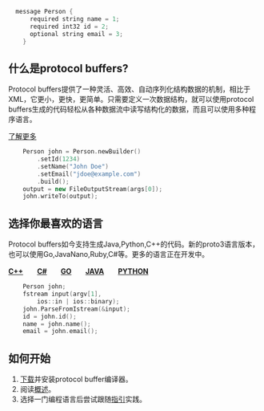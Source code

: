 ```C++
  message Person {
      required string name = 1;
      required int32 id = 2;
      optional string email = 3;
    }
```
什么是protocol buffers?  
----

Protocol buffers提供了一种灵活、高效、自动序列化结构数据的机制，相比于XML，它更小，更快，更简单。只需要定义一次数据结构，就可以使用protocol buffers生成的代码轻松从各种数据流中读写结构化的数据，而且可以使用多种程序语言。  

[了解更多](https://developers.google.com/protocol-buffers/docs/overview)


```C++
    Person john = Person.newBuilder()
    	.setId(1234)
    	.setName("John Doe")
    	.setEmail("jdoe@example.com")
    	.build();
    output = new FileOutputStream(args[0]);
    john.writeTo(output);
```

选择你最喜欢的语言
----

Protocol buffers如今支持生成Java,Python,C++的代码。新的proto3语言版本，也可以使用Go,JavaNano,Ruby,C#等。更多的语言正在开发中。  

**[C++](https://developers.google.com/protocol-buffers/docs/cpptutorial)　　[C#](https://developers.google.com/protocol-buffers/docs/csharptutorial)　　[GO](https://developers.google.com/protocol-buffers/docs/gotutorial)　　[JAVA](https://developers.google.com/protocol-buffers/docs/javatutorial)　　[PYTHON](https://developers.google.com/protocol-buffers/docs/pythontutorial)**

```C++
    Person john;
    fstream input(argv[1],
    	ios::in | ios::binary);
    john.ParseFromIstream(&input);
    id = john.id();
    name = john.name();
    email = john.email();
```

如何开始
----

1. [下载](https://github.com/google/protobuf)并安装protocol buffer编译器。
2. 阅读[概述](https://developers.google.com/protocol-buffers/docs/overview)。
3. 选择一门编程语言后尝试跟随[指引](https://developers.google.com/protocol-buffers/docs/tutorials)实践。
